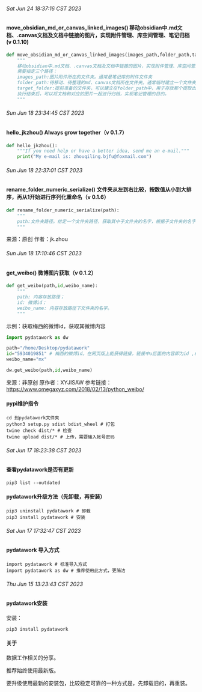 


###### Sat Jun 24 18:37:16 CST 2023

#### move_obsidian_md_or_canvas_linked_images() 移动obsidian中.md文档、.canvas文档及文档中链接的图片，实现附件管理、库空间管理、笔记归档 (v 0.1.10)

```python
def move_obsidian_md_or_canvas_linked_images(images_path,folder_path,target_folder):
    """
    移动obsidian中.md文档、.canvas文档及文档中链接的图片，实现附件管理、库空间管理、笔记归档。
    需要指定三个路径：
    images_path:图片附件所在的文件夹。通常是笔记库的附件文件夹
    folder_path:待移动、待整理的md、canvas文档所在文件夹。通常临时建立一个文件夹,将要移动的文件存放进去
    target_folder:提前准备的文件夹，可以建立在folder_path中，用于存放那个提取出来的图片
    执行结束后，可以将文档和对应的图片一起进行归档，实现笔记管理的目的。
    """
```

###### Sun Jun 18 23:34:45 CST 2023

#### hello_jkzhou() Always grow together（v 0.1.7）

```python
def hello_jkzhou():
    """If you need help or have a better idea, send me an e-mail."""
    print("My e-mail is: zhouqiling.bjfu@foxmail.com")
```

###### Sun Jun 18 22:37:01 CST 2023

#### rename_folder_numeric_serialize() 文件夹从左到右比较，按数值从小到大排序，再从1开始进行序列化重命名（v 0.1.6）

```python
def rename_folder_numeric_serialize(path):
    """
    path:文件夹路径。给定一个文件夹路径，获取其中子文件夹的名字，根据子文件夹的名字，从左到右进行比较，按数值从小到大对子文件夹排序，再从1开始对子文件夹进行序列化重命名。
    """
```

来源：原创
作者：jk.zhou

###### Sun Jun 18 17:10:46 CST 2023

#### get_weibo() 微博图片获取（v 0.1.2）

```python
def get_weibo(path,id,weibo_name):
    """
    path: 内容存放路径；
    id: 微博id；
    weibo_name: 内容存放路径下文件夹的名字。
    """
```

示例：获取梅西的微博id，获取其微博内容

```python
import pydatawork as dw 

path="/home/Desktop/pydatawork"
id="5934019851" # 梅西的微博id。在网页版上能获得链接，链接中u后面的内容即为id ,梅西微博的id为 5934019851  https://weibo.com/u/5934019851
weibo_name="mx"

dw.get_weibo(path,id,weibo_name)
```

来源：非原创
原作者：XYJISAW
参考链接：https://www.omegaxyz.com/2018/02/13/python_weibo/


#### pypi维护指令

```shell
cd 到pydatawork文件夹
python3 setup.py sdist bdist_wheel # 打包
twine check dist/* # 检查
twine upload dist/* # 上传，需要输入帐号密码

```

###### Sat Jun 17 18:23:38 CST 2023

#### 查看pydatawork是否有更新

```shell
pip3 list --outdated
```

#### pydatawork升级方法（先卸载，再安装）

```shell
pip3 uninstall pydatawork # 卸载
pip3 install pydatawork # 安装
```

###### Sat Jun 17 17:32:47 CST 2023
#### pydatawork 导入方式
```shell
import pydatawork # 标准导入方式
import pydatawork as dw # 推荐使用此方式，更简洁
```

###### Thu Jun 15 13:23:43 CST 2023

#### pydatawork安装

安装：
```shell
pip3 install pydatawork
```

#### 关于
数据工作相关的分享。

推荐始终使用最新版。

要升级使用最新的安装包，比较稳定可靠的一种方式是，先卸载旧的，再重装。


